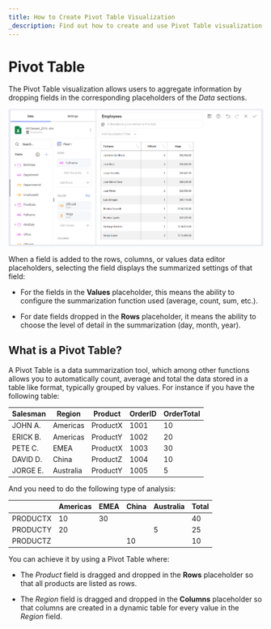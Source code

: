 ```yaml
---
title: How to Create Pivot Table Visualization
_description: Find out how to create and use Pivot Table visualization in Slingshot Analytics.
---
```


# Pivot Table


The Pivot Table visualization allows users to aggregate information by
dropping fields in the corresponding placeholders of the *Data*
sections.

![Pivot Table Visualization](images/pivot-table.png)

When a field is added to the rows, columns, or values data editor
placeholders, selecting the field displays the summarized settings of
that field:

  - For the fields in the **Values** placeholder, this means the ability
    to configure the summarization function used (average, count, sum,
    etc.).

  - For date fields dropped in the **Rows** placeholder, it means the
    ability to choose the level of detail in the summarization (day,
    month, year).

## What is a Pivot Table?

A Pivot Table is a data summarization tool, which among other functions
allows you to automatically count, average and total the data stored in
a table like format, typically grouped by values. For instance if you
have the following table:


| Salesman | Region    | Product  | OrderID | OrderTotal |
| -------- | --------- | -------- | ------- | ---------- |
| JOHN A.  | Americas  | ProductX | 1001    | 10         |
| ERICK B. | Americas  | ProductY | 1002    | 20         |
| PETE C.  | EMEA      | ProductX | 1003    | 30         |
| DAVID D. | China     | ProductZ | 1004    | 10         |
| JORGE E. | Australia | ProductY | 1005    | 5          |

And you need to do the following type of analysis:

|          | Americas | EMEA | China | Australia | Total |
| -------- | -------- | ---- | ----- | --------- | ----- |
| PRODUCTX | 10       | 30   |       |           | 40    |
| PRODUCTY | 20       |      |       | 5         | 25    |
| PRODUCTZ |          |      | 10    |           | 10    |

You can achieve it by using a Pivot Table where:

  - The *Product* field is dragged and dropped in the **Rows**
    placeholder so that all products are listed as rows.

  - The *Region* field is dragged and dropped in the **Columns**
    placeholder so that columns are created in a dynamic table for every
    value in the *Region* field.
